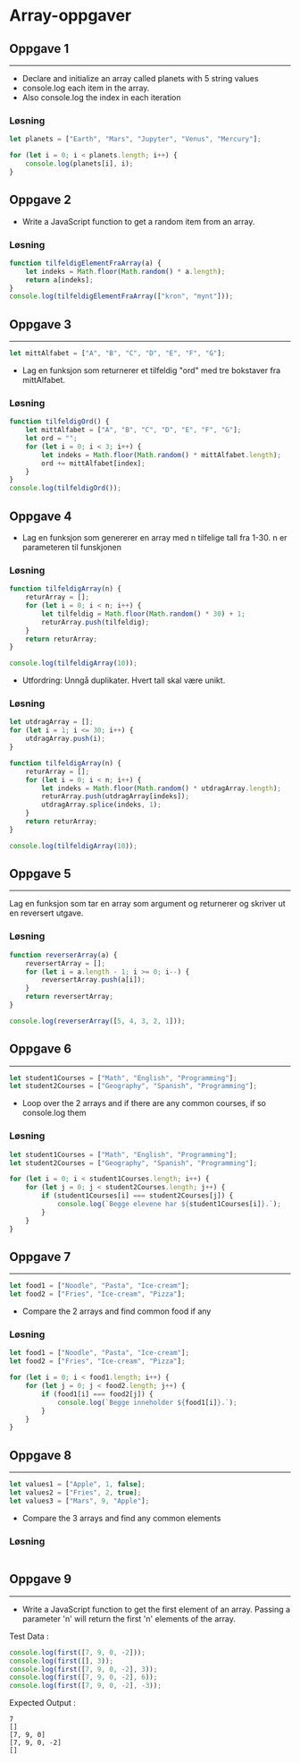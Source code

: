 # Array-oppgaver

## Oppgave 1

---

-   Declare and initialize an array called planets with 5 string values
-   console.log each item in the array.
-   Also console.log the index in each iteration

### Løsning

```javascript
let planets = ["Earth", "Mars", "Jupyter", "Venus", "Mercury"];

for (let i = 0; i < planets.length; i++) {
    console.log(planets[i], i);
}
```

## Oppgave 2

-   Write a JavaScript function to get a random item from an array.

### Løsning

```javascript
function tilfeldigElementFraArray(a) {
    let indeks = Math.floor(Math.random() * a.length);
    return a[indeks];
}
console.log(tilfeldigElementFraArray(["kron", "mynt"]));
```

## Oppgave 3

---

```javascript
let mittAlfabet = ["A", "B", "C", "D", "E", "F", "G"];
```

-   Lag en funksjon som returnerer et tilfeldig "ord" med tre bokstaver fra mittAlfabet.

### Løsning

```javascript
function tilfeldigOrd() {
    let mittAlfabet = ["A", "B", "C", "D", "E", "F", "G"];
    let ord = "";
    for (let i = 0; i < 3; i++) {
        let indeks = Math.floor(Math.random() * mittAlfabet.length);
        ord += mittAlfabet[index];
    }
}
console.log(tilfeldigOrd());
```

## Oppgave 4

-   Lag en funksjon som genererer en array med n tilfelige tall fra 1-30. n er parameteren til funskjonen

### Løsning

```javascript
function tilfeldigArray(n) {
    returArray = [];
    for (let i = 0; i < n; i++) {
        let tilfeldig = Math.floor(Math.random() * 30) + 1;
        returArray.push(tilfeldig);
    }
    return returArray;
}

console.log(tilfeldigArray(10));
```

-   Utfordring: Unngå duplikater. Hvert tall skal være unikt.

### Løsning

```javascript
let utdragArray = [];
for (let i = 1; i <= 30; i++) {
    utdragArray.push(i);
}

function tilfeldigArray(n) {
    returArray = [];
    for (let i = 0; i < n; i++) {
        let indeks = Math.floor(Math.random() * utdragArray.length);
        returArray.push(utdragArray[indeks]);
        utdragArray.splice(indeks, 1);
    }
    return returArray;
}

console.log(tilfeldigArray(10));
```

## Oppgave 5

---

Lag en funksjon som tar en array som argument og returnerer og skriver ut en reversert utgave.

### Løsning

```javascript
function reverserArray(a) {
    reversertArray = [];
    for (let i = a.length - 1; i >= 0; i--) {
        reversertArray.push(a[i]);
    }
    return reversertArray;
}

console.log(reverserArray([5, 4, 3, 2, 1]));
```

## Oppgave 6

---

```javascript
let student1Courses = ["Math", "English", "Programming"];
let student2Courses = ["Geography", "Spanish", "Programming"];
```

-   Loop over the 2 arrays and if there are any common courses, if so console.log them

### Løsning

```javascript
let student1Courses = ["Math", "English", "Programming"];
let student2Courses = ["Geography", "Spanish", "Programming"];

for (let i = 0; i < student1Courses.length; i++) {
    for (let j = 0; j < student2Courses.length; j++) {
        if (student1Courses[i] === student2Courses[j]) {
            console.log(`Begge elevene har ${student1Courses[i]}.`);
        }
    }
}
```

## Oppgave 7

---

```javascript
let food1 = ["Noodle", "Pasta", "Ice-cream"];
let food2 = ["Fries", "Ice-cream", "Pizza"];
```

-   Compare the 2 arrays and find common food if any

### Løsning

```javascript
let food1 = ["Noodle", "Pasta", "Ice-cream"];
let food2 = ["Fries", "Ice-cream", "Pizza"];

for (let i = 0; i < food1.length; i++) {
    for (let j = 0; j < food2.length; j++) {
        if (food1[i] === food2[j]) {
            console.log(`Begge inneholder ${food1[i]}.`);
        }
    }
}
```

## Oppgave 8

---

```javascript
let values1 = ["Apple", 1, false];
let values2 = ["Fries", 2, true];
let values3 = ["Mars", 9, "Apple"];
```

-   Compare the 3 arrays and find any common elements

### Løsning

```javascript

```

## Oppgave 9

---

-   Write a JavaScript function to get the first element of an array. Passing a parameter 'n' will return the first 'n' elements of the array.

Test Data :

```javascript
console.log(first([7, 9, 0, -2]));
console.log(first([], 3));
console.log(first([7, 9, 0, -2], 3));
console.log(first([7, 9, 0, -2], 6));
console.log(first([7, 9, 0, -2], -3));
```

Expected Output :

    7
    []
    [7, 9, 0]
    [7, 9, 0, -2]
    []
